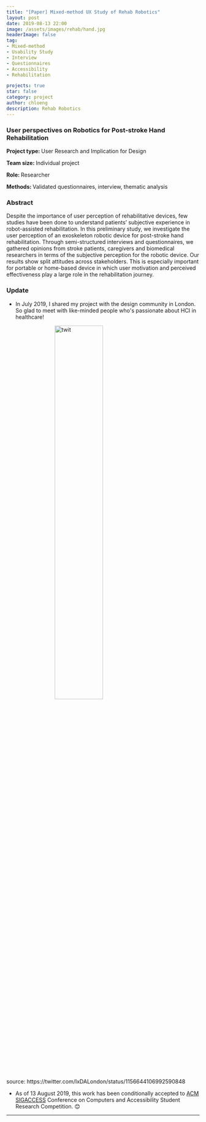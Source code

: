 ```yaml
---
title: "[Paper] Mixed-method UX Study of Rehab Robotics"
layout: post
date: 2019-08-13 22:00
image: /assets/images/rehab/hand.jpg
headerImage: false
tag:
- Mixed-method
- Usability Study
- Interview
- Questionnaires
- Accessibility
- Rehabilitation

projects: true
star: false
category: project
author: chloeng
description: Rehab Robotics
---
```


### User perspectives on Robotics for Post-stroke Hand Rehabilitation
<b>Project type: </b> User Research and Implication for Design

<b>Team size: </b> Individual project

<b>Role: </b> Researcher

<b>Methods: </b> Validated questionnaires, interview, thematic analysis

### Abstract
Despite the importance of user perception of rehabilitative devices, few studies have been done to understand patients’ subjective experience in robot-assisted rehabilitation. In this preliminary study, we investigate the user perception of an exoskeleton robotic device for post-stroke hand rehabilitation. Through semi-structured interviews and questionnaires, we gathered opinions from stroke patients, caregivers and biomedical researchers in terms of the subjective perception for the robotic device. Our results show split attitudes across stakeholders. This is especially important for portable or home-based device in which user motivation and perceived effectiveness play a large role in the rehabilitation journey.
### Update
* In July 2019, I shared my project with the design community in London. So glad to meet with like-minded people who's passionate about HCI in healthcare!

<img alt="twit" src="https://chloenhy.github.io/assets/images/rehab/IxDAevent-rehab.png" style="width:50%;height:auto;display: block;
  margin-left: auto;
  margin-right: auto;"/>
<figcaption class="caption">source: https://twitter.com/IxDALondon/status/1156644106992590848</figcaption>

* As of 13 August 2019, this work has been conditionally accepted to <a href="https://assets19.sigaccess.org/index.html"  target="_blank">ACM SIGACCESS</a> Conference on Computers and Accessibility Student Research Competition. 😊

---
